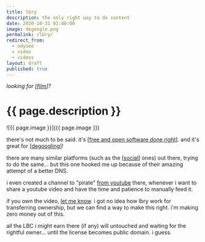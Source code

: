 ```yaml
---
title: lbry
description: the only right way to do content
date: 2020-10-31 01:48:00
image: degoogle.png
permalink: /lbry/
redirect_from:
  - odysee
  - video
  - videos
layout: draft
published: true
---
```


_looking for [[film](/film)]?_

# {{ page.description }}

![{{ page.image }}]({{ page.image }})

there's not much to be said. it's [[free and open software done right](/foss)]. and it's great for [[degoogling](/delete)]!

there are many similar platforms (such as the [[social](/social)] ones) out there, trying to do the same... but this one hooked me up because of their amazing attempt of a better DNS.

i even created a channel to "pirate" [from youtube](https://odysee.com/@youtube:c2) there, whenever i want to share a youtube video and have the time and patience to manually feed it.

if you own the video, [let me know](/contact). i got no idea how lbry work for transferring ownership, but we can find a way to make this right. i'm making zero money out of this.

all the LBC i might earn there (if any) will untouched and waiting for the rightful owner... until the license becomes public domain. i guess.
